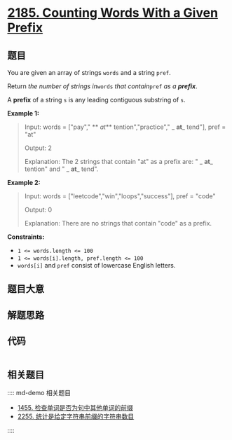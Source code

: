 # [2185. Counting Words With a Given Prefix](https://leetcode.com/problems/counting-words-with-a-given-prefix)

## 题目

You are given an array of strings `words` and a string `pref`.

Return _the number of strings in_`words` _that contain_`pref` _as a
**prefix**_.

A **prefix** of a string `s` is any leading contiguous substring of `s`.



**Example 1:**

> Input: words = ["pay"," ** _at_** tention","practice"," _ **at**_ tend"], pref = "at"
> 
> Output: 2
> 
> Explanation: The 2 strings that contain "at" as a prefix are: " _ **at**_ tention" and " _ **at**_ tend".

**Example 2:**

> Input: words = ["leetcode","win","loops","success"], pref = "code"
> 
> Output: 0
> 
> Explanation: There are no strings that contain "code" as a prefix.

**Constraints:**

  * `1 <= words.length <= 100`
  * `1 <= words[i].length, pref.length <= 100`
  * `words[i]` and `pref` consist of lowercase English letters.


## 题目大意

## 解题思路

## 代码

```javascript

```

## 相关题目

:::: md-demo 相关题目
- [1455. 检查单词是否为句中其他单词的前缀](https://leetcode.com/problems/check-if-a-word-occurs-as-a-prefix-of-any-word-in-a-sentence)
- [2255. 统计是给定字符串前缀的字符串数目](https://leetcode.com/problems/count-prefixes-of-a-given-string)

::::
